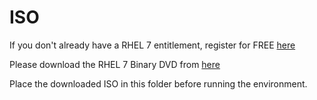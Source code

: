 # ISO

If you don't already have a RHEL 7 entitlement, register for FREE [here](https://developers.redhat.com/register)

Please download the RHEL 7 Binary DVD from [here](https://access.redhat.com/downloads/content/69/ver=/rhel---7/7.0/x86_64/product-software)

Place the downloaded ISO in this folder before running the environment.
